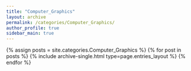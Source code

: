 ```yaml
---
title: "Computer_Graphics"
layout: archive
permalink: /categories/Computer_Graphics/
author_profile: true
sidebar_main: true
---
```



{% assign posts = site.categories.Computer_Graphics %}
{% for post in posts %} {% include archive-single.html type=page.entries_layout %} {% endfor %}